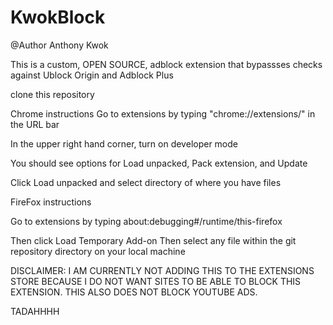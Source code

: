 # KwokBlock
@Author Anthony Kwok

This is a custom, OPEN SOURCE, adblock extension that bypassses checks against Ublock Origin and Adblock Plus

clone this repository

Chrome instructions
Go to extensions by typing
"chrome://extensions/"
in the URL bar

In the upper right hand corner, turn on developer mode

You should see options for Load unpacked, Pack extension, and Update

Click Load unpacked and select directory of where you have files


FireFox instructions

Go to extensions by typing
about:debugging#/runtime/this-firefox

Then click Load Temporary Add-on
Then select any file within the git repository directory on your local machine

DISCLAIMER: I AM CURRENTLY NOT ADDING THIS TO THE EXTENSIONS STORE BECAUSE I DO NOT WANT SITES TO BE ABLE TO BLOCK THIS EXTENSION. THIS ALSO DOES NOT BLOCK YOUTUBE ADS.

TADAHHHH
